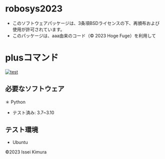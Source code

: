 # robosys2023

* このソフトウェアパッケージは、3条項BSDライセンスの下、再頒布および使用が許可されています。
* このパッケージは、aaa由来のコード（© 2023 Hoge Fuge）を利用して


# plusコマンド
[![test](https://github.com/isseikimura613/robosys2023/actions/workflows/test.yml/badge.svg)](https://github.com/isseikimura613/robosys2023/actions/workflows/test.yml)


## 必要なソフトウェア
＊ Python
   * テスト済み: 3.7~3.10

## テスト環境
* Ubuntu

©2023 Issei Kimura 
